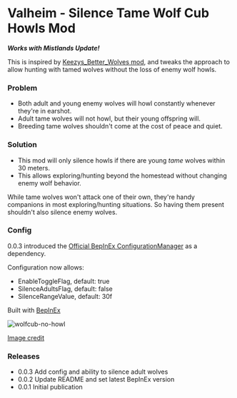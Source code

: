 # Valheim - Silence Tame Wolf Cub Howls Mod

**_Works with Mistlands Update!_**

This is inspired by [Keezys_Better_Wolves mod](https://github.com/marqgray/valheim-better-wolves), and tweaks the approach to allow hunting with tamed wolves without the loss of enemy wolf howls.

### Problem

* Both adult and young enemy wolves will howl constantly whenever they're in earshot.
* Adult tame wolves will not howl, but their young offspring will.
* Breeding tame wolves shouldn't come at the cost of peace and quiet.

### Solution

* This mod will only silence howls if there are young _tame_ wolves within 30 meters.
* This allows exploring/hunting beyond the homestead without changing enemy wolf behavior.

While tame wolves won't attack one of their own, they're handy companions in most exploring/hunting situations. So having them present shouldn't also silence enemy wolves.

### Config

0.0.3 introduced the [Official BepInEx ConfigurationManager](https://github.com/BepInEx/BepInEx.ConfigurationManager) as a dependency.

Configuration now allows:

* EnableToggleFlag, default: true
* SilenceAdultsFlag, default: false
* SilenceRangeValue, default: 30f

Built with [BepInEx](https://valheim.thunderstore.io/package/denikson/BepInExPack_Valheim/)

![wolfcub-no-howl](https://user-images.githubusercontent.com/523157/208265769-713d5c15-0c8e-4a8f-bdb1-219b065deb19.png)

[Image credit](https://www.reddit.com/r/NatureIsFuckingLit/comments/g7hkrh/a_baby_wolf_pup/)

### Releases

* 0.0.3 Add config and ability to silence adult wolves
* 0.0.2 Update README and set latest BepInEx version
* 0.0.1 Initial publication
